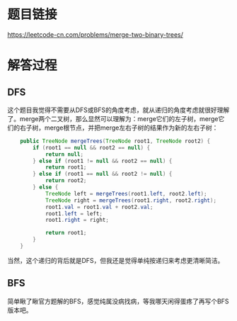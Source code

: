 # 题目链接
https://leetcode-cn.com/problems/merge-two-binary-trees/

# 解答过程
## DFS
这个题目我觉得不需要从DFS或BFS的角度考虑，就从递归的角度考虑就很好理解了。merge两个二叉树，那么显然可以理解为：merge它们的左子树，merge它们的右子树，merge根节点，并把merge左右子树的结果作为新的左右子树：

```java
	public TreeNode mergeTrees(TreeNode root1, TreeNode root2) {
		if (root1 == null && root2 == null) {
			return null;
		} else if (root1 != null && root2 == null) {
			return root1;
		} else if (root1 == null && root2 != null) {
			return root2;
		} else {
			TreeNode left = mergeTrees(root1.left, root2.left);
			TreeNode right = mergeTrees(root1.right, root2.right);
			root1.val = root1.val + root2.val;
			root1.left = left;
			root1.right = right;

			return root1;
		}
	}
```

当然，这个递归的背后就是DFS，但我还是觉得单纯按递归来考虑更清晰简洁。

## BFS
简单瞅了瞅官方题解的BFS，感觉纯属没病找病，等我哪天闲得蛋疼了再写个BFS版本吧。